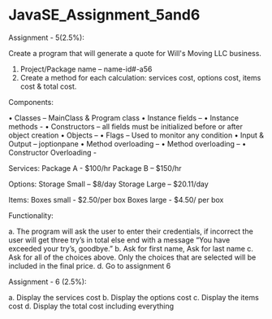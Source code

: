 # JavaSE_Assignment_5and6
Assignment - 5(2.5%):

Create a program that will generate a quote for Will's Moving LLC business.

1.	Project/Package name – name-id#-a56
2.	Create a method for each calculation: services cost, options cost, items cost & total cost.


Components:

•	Classes – MainClass & Program class
•	Instance fields – 
•	Instance methods - 
•	Constructors – all fields must be initialized before or after object creation
•	Objects – 
•	Flags – Used to monitor any condition
•	Input & Output – joptionpane
•	Method overloading – 
•	Method overloading – 
•	Constructor Overloading - 

Services:
Package A - $100/hr
Package B – $150/hr

Options:
Storage Small – $8/day
Storage Large – $20.11/day

Items:
Boxes small - $2.50/per box
Boxes large - $4.50/ per box




Functionality:

a.	The program will ask the user to enter their credentials, if incorrect the user will get three try’s in total else end with a message “You have exceeded your try’s, goodbye.”
b.	Ask for first name, Ask for last name
c.	Ask for all of the choices above. Only the choices that are selected will be included in the final price.
d.	Go to assignment 6


Assignment - 6	(2.5%):


a.	Display the services cost 
b.	Display the options cost 
c.	Display the items cost 
d.	Display the total cost including everything
